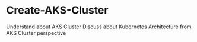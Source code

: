 # Create-AKS-Cluster
Understand about AKS Cluster Discuss about Kubernetes Architecture from AKS Cluster perspective
